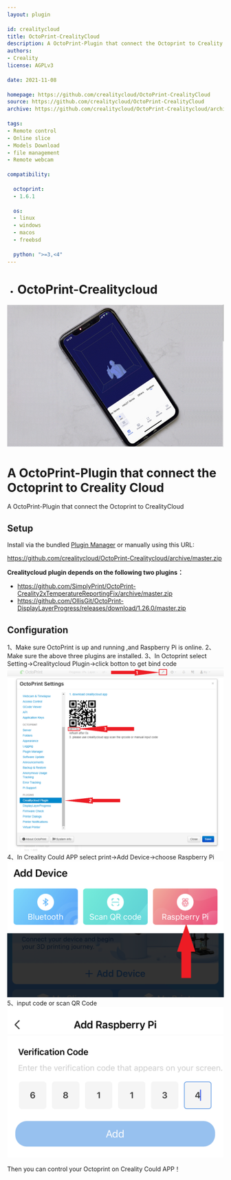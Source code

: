 ```yaml
---
layout: plugin

id: crealitycloud
title: OctoPrint-CrealityCloud
description: A OctoPrint-Plugin that connect the Octoprint to Creality Could
authors:
- Creality
license: AGPLv3

date: 2021-11-08

homepage: https://github.com/crealitycloud/OctoPrint-CrealityCloud
source: https://github.com/crealitycloud/OctoPrint-CrealityCloud
archive: https://github.com/crealitycloud/OctoPrint-Crealitycloud/archive/master.zip

tags:
- Remote control
- Online slice
- Models Download
- file management
- Remote webcam

compatibility:

  octoprint:
  - 1.6.1

  os:
  - linux
  - windows
  - macos
  - freebsd

  python: ">=3,<4"
---
```

* # OctoPrint-Crealitycloud


![preview](/assets/img/plugins/OctoPrint-CrealityCloud/main.png)

  A OctoPrint-Plugin that connect the Octoprint to Creality Cloud
=======
  A OctoPrint-Plugin that connect the Octoprint to CrealityCloud

  ## Setup

  Install via the bundled [Plugin Manager](https://docs.octoprint.org/en/master/bundledplugins/pluginmanager.html) or manually using this URL:

  https://github.com/crealitycloud/OctoPrint-Crealitycloud/archive/master.zip

  **Crealitycloud plugin depends on the following two plugins：**

  - https://github.com/SimplyPrint/OctoPrint-Creality2xTemperatureReportingFix/archive/master.zip
  - https://github.com/OllisGit/OctoPrint-DisplayLayerProgress/releases/download/1.26.0/master.zip

  ## Configuration

  1、Make sure OctoPrint is up and running ,and Raspberry Pi is online. 
  2、Make sure the above three plugins are installed.
  3、In Octoprint select Setting->Crealitycloud Plugin->click botton to get bind code 
  ![Configuration](/assets/img/plugins/OctoPrint-CrealityCloud/1.png)
  4、In Creality Could APP select print->Add Device->choose Raspberry Pi 
  ![Configuration](/assets/img/plugins/OctoPrint-CrealityCloud/2.png)
  5、input code or scan QR Code 
  ![Configuration](/assets/img/plugins/OctoPrint-CrealityCloud/3.png)

  Then you can control your Octoprint on Creality Could APP！
